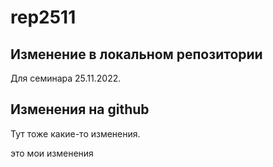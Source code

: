 ﻿# rep2511

## Изменение в локальном репозитории

Для семинара 25.11.2022.

## Изменения на github

Тут тоже какие-то изменения.

это мои изменения